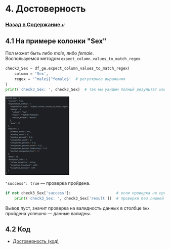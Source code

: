 # 4. Достоверность

### [Назад в Содержание ⤶](/data/gx.md)

## 4.1 На примере колонки "Sex"
Пол может быть либо _male_, либо _female_.  
Воспользуемся методом `expect_column_values_to_match_regex`.  

```python
check3_Sex = df_ge.expect_column_values_to_match_regex(
    column = 'Sex',
    regex = '^male$|^female$'  # регулярное выражения
)
print('check3_Sex: ', check3_Sex)  # так мы увидим полный результат нашей проверки
```

<img src="/img/gx_4.1.png" width="40%">

`"success": true` — проверка пройдена.  

```python
if not check3_Sex['success']:                    # если проверка не пройдена, то мы увидим результаты
    print('check3_Sex: ', check3_Sex['result'])  # проверки без лишней информации
```

Вывод пуст, значит проверка на валидность данных в столбце `Sex` пройдена успешно — данные валидны.  

## 4.2 Код
- [Достоверность (код)](04_validity.py)